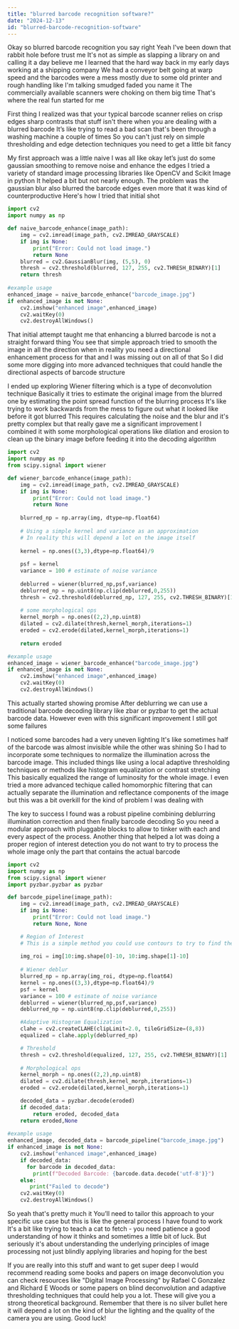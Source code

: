 ```yaml
---
title: "blurred barcode recognition software?"
date: "2024-12-13"
id: "blurred-barcode-recognition-software"
---
```


Okay so blurred barcode recognition you say right Yeah I've been down that rabbit hole before trust me It's not as simple as slapping a library on and calling it a day believe me I learned that the hard way back in my early days working at a shipping company We had a conveyor belt going at warp speed and the barcodes were a mess mostly due to some old printer and rough handling like I'm talking smudged faded you name it The commercially available scanners were choking on them big time That's where the real fun started for me

First thing I realized was that your typical barcode scanner relies on crisp edges sharp contrasts that stuff isn't there when you are dealing with a blurred barcode It’s like trying to read a bad scan that's been through a washing machine a couple of times So you can't just rely on simple thresholding and edge detection techniques you need to get a little bit fancy

My first approach was a little naive I was all like okay let’s just do some gaussian smoothing to remove noise and enhance the edges I tried a variety of standard image processing libraries like OpenCV and Scikit Image in python It helped a bit but not nearly enough. The problem was the gaussian blur also blurred the barcode edges even more that it was kind of counterproductive Here's how I tried that initial shot

```python
import cv2
import numpy as np

def naive_barcode_enhance(image_path):
    img = cv2.imread(image_path, cv2.IMREAD_GRAYSCALE)
    if img is None:
        print("Error: Could not load image.")
        return None
    blurred = cv2.GaussianBlur(img, (5,5), 0)
    thresh = cv2.threshold(blurred, 127, 255, cv2.THRESH_BINARY)[1]
    return thresh
    
#example usage 
enhanced_image = naive_barcode_enhance("barcode_image.jpg")
if enhanced_image is not None:
    cv2.imshow("enhanced image",enhanced_image)
    cv2.waitKey(0)
    cv2.destroyAllWindows()
```

That initial attempt taught me that enhancing a blurred barcode is not a straight forward thing You see that simple approach tried to smooth the image in all the direction when in reality you need a directional enhancement process for that and I was missing out on all of that So I did some more digging into more advanced techniques that could handle the directional aspects of barcode structure

I ended up exploring Wiener filtering which is a type of deconvolution technique Basically it tries to estimate the original image from the blurred one by estimating the point spread function of the blurring process It's like trying to work backwards from the mess to figure out what it looked like before it got blurred This requires calculating the noise and the blur and it's pretty complex but that really gave me a significant improvement I combined it with some morphological operations like dilation and erosion to clean up the binary image before feeding it into the decoding algorithm

```python
import cv2
import numpy as np
from scipy.signal import wiener

def wiener_barcode_enhance(image_path):
    img = cv2.imread(image_path, cv2.IMREAD_GRAYSCALE)
    if img is None:
        print("Error: Could not load image.")
        return None
    
    blurred_np = np.array(img, dtype=np.float64)
    
    # Using a simple kernel and variance as an approximation 
    # In reality this will depend a lot on the image itself
    
    kernel = np.ones((3,3),dtype=np.float64)/9
    
    psf = kernel
    variance = 100 # estimate of noise variance
    
    deblurred = wiener(blurred_np,psf,variance)
    deblurred_np = np.uint8(np.clip(deblurred,0,255))
    thresh = cv2.threshold(deblurred_np, 127, 255, cv2.THRESH_BINARY)[1]
    
    # some morphological ops
    kernel_morph = np.ones((2,2),np.uint8)
    dilated = cv2.dilate(thresh,kernel_morph,iterations=1)
    eroded = cv2.erode(dilated,kernel_morph,iterations=1)
    
    return eroded

#example usage 
enhanced_image = wiener_barcode_enhance("barcode_image.jpg")
if enhanced_image is not None:
    cv2.imshow("enhanced image",enhanced_image)
    cv2.waitKey(0)
    cv2.destroyAllWindows()
```

This actually started showing promise After deblurring we can use a traditional barcode decoding library like zbar or pyzbar to get the actual barcode data. However even with this significant improvement I still got some failures

I noticed some barcodes had a very uneven lighting It's like sometimes half of the barcode was almost invisible while the other was shining So I had to incorporate some techniques to normalize the illumination across the barcode image. This included things like using a local adaptive thresholding techniques or methods like histogram equalization or contrast stretching This basically equalized the range of luminosity for the whole image. I even tried a more advanced techique called homomorphic filtering that can actually separate the illumination and reflectance components of the image but this was a bit overkill for the kind of problem I was dealing with

The key to success I found was a robust pipeline combining deblurring illumination correction and then finally barcode decoding So you need a modular approach with pluggable blocks to allow to tinker with each and every aspect of the process. Another thing that helped a lot was doing a proper region of interest detection you do not want to try to process the whole image only the part that contains the actual barcode

```python
import cv2
import numpy as np
from scipy.signal import wiener
import pyzbar.pyzbar as pyzbar

def barcode_pipeline(image_path):
    img = cv2.imread(image_path, cv2.IMREAD_GRAYSCALE)
    if img is None:
        print("Error: Could not load image.")
        return None, None

    # Region of Interest
    # This is a simple method you could use contours to try to find the area where the barcode is
    
    img_roi = img[10:img.shape[0]-10, 10:img.shape[1]-10]
    
    # Wiener deblur
    blurred_np = np.array(img_roi, dtype=np.float64)
    kernel = np.ones((3,3),dtype=np.float64)/9
    psf = kernel
    variance = 100 # estimate of noise variance
    deblurred = wiener(blurred_np,psf,variance)
    deblurred_np = np.uint8(np.clip(deblurred,0,255))

    #Adaptive Histogram Equalization
    clahe = cv2.createCLAHE(clipLimit=2.0, tileGridSize=(8,8))
    equalized = clahe.apply(deblurred_np)

    # Threshold
    thresh = cv2.threshold(equalized, 127, 255, cv2.THRESH_BINARY)[1]
    
    # Morphological ops
    kernel_morph = np.ones((2,2),np.uint8)
    dilated = cv2.dilate(thresh,kernel_morph,iterations=1)
    eroded = cv2.erode(dilated,kernel_morph,iterations=1)

    decoded_data = pyzbar.decode(eroded)
    if decoded_data:
        return eroded, decoded_data
    return eroded,None
    
#example usage 
enhanced_image, decoded_data = barcode_pipeline("barcode_image.jpg")
if enhanced_image is not None:
    cv2.imshow("enhanced image",enhanced_image)
    if decoded_data:
      for barcode in decoded_data:
        print(f"Decoded Barcode: {barcode.data.decode('utf-8')}")
    else:
       print("Failed to decode") 
    cv2.waitKey(0)
    cv2.destroyAllWindows()
```

So yeah that's pretty much it You’ll need to tailor this approach to your specific use case but this is like the general process I have found to work It's a bit like trying to teach a cat to fetch - you need patience a good understanding of how it thinks and sometimes a little bit of luck. But seriously it's about understanding the underlying principles of image processing not just blindly applying libraries and hoping for the best

If you are really into this stuff and want to get super deep I would recommend reading some books and papers on image deconvolution you can check resources like "Digital Image Processing" by Rafael C Gonzalez and Richard E Woods or some papers on blind deconvolution and adaptive thresholding techniques that could help you a lot. These will give you a strong theoretical background. Remember that there is no silver bullet here it will depend a lot on the kind of blur the lighting and the quality of the camera you are using. Good luck!
